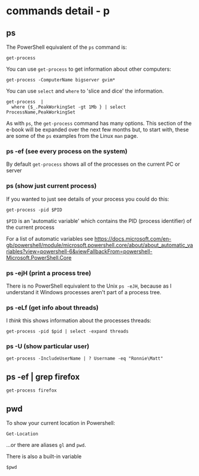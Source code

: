 # commands detail - p

## ps

The PowerShell equivalent of the `ps` command is:

````
get-process
````


You can use `get-process` to get information about other computers:

````
get-process -ComputerName bigserver gvim*  
````

You can use `select` and `where` to 'slice and dice' the information.

````
get-process  | 
  where {$_.PeakWorkingSet -gt 1Mb } | select ProcessName,PeakWorkingSet

````


As with `ps`, the `get-process` command has many options.  This section of the e-book will be expanded over the next few months but, to start with, these are some of the `ps` examples from the Linux `man` page.

### ps -ef (see every process on the system)

By default `get-process` shows all of the processes on the current PC or server

### ps (show just current process)

If you wanted to just see details of your process you could do this:

````
get-process -pid $PID
````

`$PID` is an 'automatic variable' which contains the PID (process identifier) of the current process

For a list of automatic variables see <https://docs.microsoft.com/en-gb/powershell/module/microsoft.powershell.core/about/about_automatic_variables?view=powershell-6&viewFallbackFrom=powershell-Microsoft.PowerShell.Core> 



### ps -ejH (print a process tree)

There is no PowerShell equivalent to the Unix `ps -eJH`, because as I understand it Windows processes aren't part of a process tree.

### ps -eLf (get info about threads)
I _think_ this shows information about the processes threads:

````
get-process -pid $pid | select -expand threads
````

### ps -U (show particular user)

````
get-process -IncludeUserName | ? Username -eq "Ronnie\Matt"
````

## ps -ef | grep firefox 

````
get-process firefox
````


## pwd

To show your current location in Powershell:

````
Get-Location 
````

...or there are aliases `gl` and `pwd`.

There is also a built-in variable

````
$pwd
````



